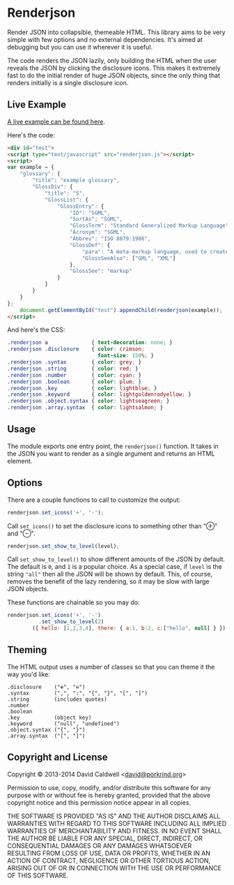 Renderjson
==========

Render JSON into collapsible, themeable HTML. This library aims to be very
simple with few options and no external dependencies. It's aimed at debugging
but you can use it wherever it is useful.

The code renders the JSON lazily, only building the HTML when the user
reveals the JSON by clicking the disclosure icons. This makes it extremely
fast to do the initial render of huge JSON objects, since the only thing
that renders initially is a single disclosure icon.



Live Example
------------

[A live example can be found here](http://caldwell.github.io/renderjson).

Here's the code:

```html
<div id="test">
<script type="text/javascript" src="renderjson.js"></script>
<script>
var example = {
    "glossary": {
        "title": "example glossary",
        "GlossDiv": {
            "title": "S",
            "GlossList": {
                "GlossEntry": {
                    "ID": "SGML",
                    "SortAs": "SGML",
                    "GlossTerm": "Standard Generalized Markup Language",
                    "Acronym": "SGML",
                    "Abbrev": "ISO 8879:1986",
                    "GlossDef": {
                        "para": "A meta-markup language, used to create markup languages such as DocBook.",
                        "GlossSeeAlso": ["GML", "XML"]
                    },
                    "GlossSee": "markup"
                }
            }
        }
    }
};
    document.getElementById("test").appendChild(renderjson(example));
</script>
```

And here's the CSS:

```css
.renderjson a              { text-decoration: none; }
.renderjson .disclosure    { color: crimson;
                             font-size: 150%; }
.renderjson .syntax        { color: grey; }
.renderjson .string        { color: red; }
.renderjson .number        { color: cyan; }
.renderjson .boolean       { color: plum; }
.renderjson .key           { color: lightblue; }
.renderjson .keyword       { color: lightgoldenrodyellow; }
.renderjson .object.syntax { color: lightseagreen; }
.renderjson .array.syntax  { color: lightsalmon; }
```

Usage
-----

The module exports one entry point, the `renderjson()` function. It takes in
the JSON you want to render as a single argument and returns an HTML
element.

Options
-------

There are a couple functions to call to customize the output:

```javascript
renderjson.set_icons('+', '-');
```

Call `set_icons()` to set the disclosure icons to something other than "⊕" and
"⊖".

```javascript
renderjson.set_show_to_level(level);
```

Call `set_show_to_level()` to show different amounts of the JSON by
default. The default is `0`, and `1` is a popular choice. As a special case,
if `level` is the string `"all"` then all the JSON will be shown by
default. This, of course, removes the benefit of the lazy rendering, so it
may be slow with large JSON objects.

These functions are chainable so you may do:

```javascript
renderjson.set_icons('+', '-')
          .set_show_to_level(2)
        ({ hello: [1,2,3,4], there: { a:1, b:2, c:["hello", null] } })
```

Theming
-------

The HTML output uses a number of classes so that you can theme it the way
you'd like:

    .disclosure    ("⊕", "⊖")
    .syntax        (",", ":", "{", "}", "[", "]")
    .string        (includes quotes)
    .number
    .boolean
    .key           (object key)
    .keyword       ("null", "undefined")
    .object.syntax ("{", "}")
    .array.syntax  ("[", "]")


Copyright and License
---------------------

Copyright © 2013-2014 David Caldwell \<david@porkrind.org\>

Permission to use, copy, modify, and/or distribute this software for any
purpose with or without fee is hereby granted, provided that the above
copyright notice and this permission notice appear in all copies.

THE SOFTWARE IS PROVIDED "AS IS" AND THE AUTHOR DISCLAIMS ALL WARRANTIES
WITH REGARD TO THIS SOFTWARE INCLUDING ALL IMPLIED WARRANTIES OF
MERCHANTABILITY AND FITNESS. IN NO EVENT SHALL THE AUTHOR BE LIABLE FOR ANY
SPECIAL, DIRECT, INDIRECT, OR CONSEQUENTIAL DAMAGES OR ANY DAMAGES
WHATSOEVER RESULTING FROM LOSS OF USE, DATA OR PROFITS, WHETHER IN AN ACTION
OF CONTRACT, NEGLIGENCE OR OTHER TORTIOUS ACTION, ARISING OUT OF OR IN
CONNECTION WITH THE USE OR PERFORMANCE OF THIS SOFTWARE.
